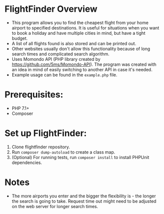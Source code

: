 # FlightFinder Overview

* This program allows you to find the cheapest flight from your home airport to specified destinations. It is useful for situations when you want to book a holiday and have multiple cities in mind, but have a tight budget.
* A list of all flights found is also stored and can be printed out.
* Other websites usually don't allow this functionality because of long search times and complicated search algorithm.
* Uses Momondo API (PHP library created by https://github.com/5ms/Momondo-API). The program was created with an idea in mind of easily switching to another API in case it's needed.
* Example usage can be found in the `example.php` file.

# Prerequisites:
* PHP 7.1+
* Composer

# Set up FlightFinder:
1. Clone flightfinder repository.
2. Run `composer dump-autoload` to create a class map.
3. (Optional) For running tests, run `composer install` to install PHPUnit dependencies.

# Notes
* The more airports you enter and the bigger the flexibility is - the longer the search is going to take. Request time out might need to be adjusted on the web server for longer search times.

